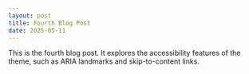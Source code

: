 ```yaml
---
layout: post
title: Fourth Blog Post
date: 2025-05-11
---
```

This is the fourth blog post. It explores the accessibility features of the theme, such as ARIA landmarks and skip-to-content links.